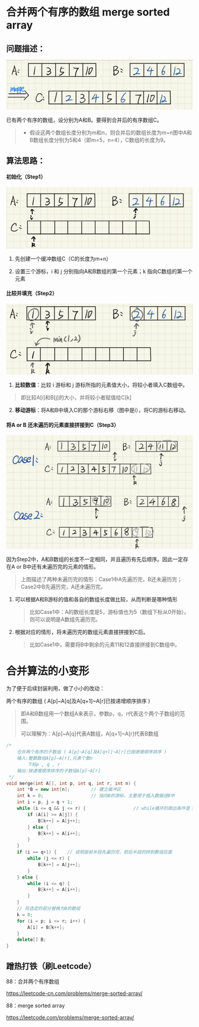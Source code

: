 # 合并两个有序的数组 merge sorted array

## 问题描述：

![image-20210202203109863](readme.assets/image-20210202203109863.png)

已有两个有序的数组，设分别为A和B。要得到合并后的有序数组C。

> - 假设这两个数组长度分别为m和n，则合并后的数组长度为m+n图中A和B数组长度分别为5和4（即m=5，n=4），C数组的长度为9。





## 算法思路：

#### 初始化（Step1）

![image-20210202204311201](readme.assets/image-20210202204311201.png)

1. 先创建一个缓冲数组C（C的长度为m+n）

2. 设置三个游标，i 和 j 分别指向A和B数组的第一个元素；k 指向C数组的第一个元素



#### 比较并填充（Step2）

![image-20210202204928301](readme.assets/image-20210202204928301.png)

1. **比较数值**：比较 i 游标和 j 游标所指的元素值大小，将较小者填入C数组中。

> 即比较A[i]和B[j]的大小，并将较小者赋值给C[k]

2. **移动游标**：将A和B中填入C的那个游标右移（图中是i），将C的游标右移动。



#### 将A or B 还未遍历的元素直接拼接到C（Step3）

![image-20210202211129208](readme.assets/image-20210202211129208.png)

因为Step2中，A和B数组的长度不一定相同，并且遍历有先后顺序。因此一定存在A or B中还有未遍历完的元素的情形。

> 上图描述了两种未遍历完的情形：Case1中A先遍历完，B还未遍历完；Case2中B先遍历完，A还未遍历完。

1. 可以根据A和B游标的值和各自的数组长度做比较，从而判断是哪种情形

   > 比如Case1中：A的数组长度是5，游标值也为5（数组下标从0开始）。则可以说明是A数组先遍历完。

2. 根据对应的情形，将未遍历完的数组元素直接拼接到C后。

   > 比如Case1中，需要将B中剩余的元素11和12直接拼接到C数组中。



# 合并算法的小变形

为了便于后续封装利用，做了小小的改动：

两个有序的数组 ( A[p]~A[q]及A[q+1]~A[r]已按递增顺序排序 )

> 即A和B数组用一个数组A来表示，参数p，q，r代表这个两个子数组的范围。
>
> 可以理解为：A[p]~A[q]代表A数组，A[q+1]~A[r]代表B数组

```c++
/*
    合并两个有序的子数组 ( A[p]~A[q]及A[q+l]~A[r]已按递增顺序排序 )
    输入:整数数组A[p]~A[r],元素个数n
        下标p , q , r
    输出:按递增顺序排序的子数组A[p]~A[r]
 */
void merge(int A[], int p, int q, int r, int n) {
    int *B = new int[n];        // 建立缓冲区
    int k = 0;                  // 指向B的游标，主要用于插入数据进B中
    int i = p, j = q + 1;
    while (i <= q && j <= r) {                  // while循环的跳出条件是：i和j只要有一个超过各种数组的界限
        if (A[i] >= A[j]) {
            B[k++] = A[j++];
        } else {
            B[k++] = A[i++];
        }
    }
    if (i == q+1) {    // 说明是前半段先遍历完，把后半段的拼到数组后面
        while (j <= r) {
            B[k++] = A[j++];
        }
    } else {
        while (i <= q) {
            B[k++] = A[i++];
        }
    }
    // 将选定的部分替换为B的数组
    k = 0;
    for (i = p; i <= r; i++) {
        A[i] = B[k++];
    }
    delete[] B;
}
```



## 蹭热打铁（刷Leetcode）

88：合并两个有序数组

https://leetcode-cn.com/problems/merge-sorted-array/

88：merge sorted array

https://leetcode.com/problems/merge-sorted-array/